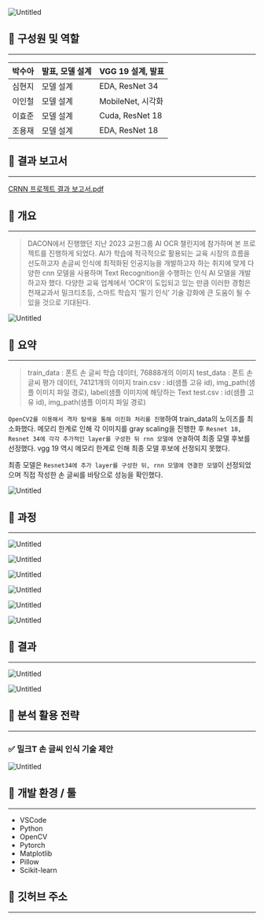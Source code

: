 ![Untitled](https://prod-files-secure.s3.us-west-2.amazonaws.com/97fb822e-b52f-496f-9213-da9a8b169502/450fb0a5-42b1-46fa-a99d-2645061b220c/Untitled.png)

## 📌 **구성원 및 역할**

---

| 박수아 | 발표, 모델 설계 | VGG 19 설계, 발표 |
| --- | --- | --- |
| 심현지 | 모델 설계 | EDA, ResNet 34 |
| 이인철 | 모델 설계 | MobileNet, 시각화 |
| 이효준 | 모델 설계 | Cuda, ResNet 18 |
| 조용재 | 모델 설계 | EDA, ResNet 18 |

## 📌 **결과 보고서**

---

[CRNN 프로젝트 결과 보고서.pdf](https://prod-files-secure.s3.us-west-2.amazonaws.com/97fb822e-b52f-496f-9213-da9a8b169502/09bc434c-7e89-4a21-9a2c-3625a626a275/CRNN_%ED%94%84%EB%A1%9C%EC%A0%9D%ED%8A%B8_%EA%B2%B0%EA%B3%BC_%EB%B3%B4%EA%B3%A0%EC%84%9C.pdf)

## 📌 개요

---

> DACON에서 진행했던 지난 2023 교원그룹 AI OCR 챌린지에 참가하며 본 프로젝트를 진행하게 되었다. AI가 학습에 적극적으로 활용되는 교육 시장의 흐름을 선도하고자 손글씨 인식에 최적화된 인공지능을 개발하고자 하는 취지에 맞게 다양한 cnn 모델을 사용하며 Text Recognition을 수행하는 인식 AI 모델을 개발하고자 했다. 다양한 교육 업계에서 ‘OCR’이 도입되고 있는 만큼 이러한 경험은 천재교과서 밀크티초등, 스마트 학습지 ‘필기 인식’ 기술 강화에 큰 도움이 될 수 있을 것으로 기대된다.
> 

![Untitled](https://prod-files-secure.s3.us-west-2.amazonaws.com/97fb822e-b52f-496f-9213-da9a8b169502/69a6eb11-82f6-48a6-9093-3bbd13a02993/Untitled.png)

## 📌 요약

---

> train_data : 폰트 손 글씨 학습 데이터, 76888개의 이미지
test_data : 폰트 손 글씨 평가 데이터, 74121개의 이미지
train.csv : id(샘플 고유 id), img_path(샘플 이미지 파일 경로), label(샘플 이미지에 해당하는 Text
test.csv : id(샘플 고유 id), img_path(샘플 이미지 파일 경로)

`OpenCV2를 이용해서 격자 탐색을 통해 이진화 처리를 진행`하여 train_data의 노이즈를 최소화했다. 메모리 한계로 인해 각 이미지를 gray scaling을 진행한 후 `Resnet 18, Resnet 34에 각각 추가적인 layer를 구성한 뒤 rnn 모델에 연결`하여 최종 모델 후보를 선정했다. vgg 19 역시 메모리 한계로 인해 최종 모델 후보에 선정되지 못했다.

최종 모델은 `Resnet34에 추가 layer를 구성한 뒤, rnn 모델에 연결한 모델`이 선정되었으며 직접 작성한 손 글씨를 바탕으로 성능을 확인했다.
> 

![Untitled](https://prod-files-secure.s3.us-west-2.amazonaws.com/97fb822e-b52f-496f-9213-da9a8b169502/fea9e7a6-6522-4c5e-948d-0572adcc8f91/Untitled.png)

## 📌 과정

---

![Untitled](https://prod-files-secure.s3.us-west-2.amazonaws.com/97fb822e-b52f-496f-9213-da9a8b169502/ad7434bd-4b66-43f1-bc10-b9abd146d588/Untitled.png)

![Untitled](https://prod-files-secure.s3.us-west-2.amazonaws.com/97fb822e-b52f-496f-9213-da9a8b169502/9ac43645-8596-424a-b89f-8f6670cd6130/Untitled.png)

![Untitled](https://prod-files-secure.s3.us-west-2.amazonaws.com/97fb822e-b52f-496f-9213-da9a8b169502/1efd726f-9c56-434b-90fe-0bee3a60f679/Untitled.png)

![Untitled](https://prod-files-secure.s3.us-west-2.amazonaws.com/97fb822e-b52f-496f-9213-da9a8b169502/0d2f9704-4fdf-497c-b128-9ab81ac258c6/Untitled.png)

![Untitled](https://prod-files-secure.s3.us-west-2.amazonaws.com/97fb822e-b52f-496f-9213-da9a8b169502/2eca1ba8-7dd9-4ff8-8b7f-1522808c8223/Untitled.png)

![Untitled](https://prod-files-secure.s3.us-west-2.amazonaws.com/97fb822e-b52f-496f-9213-da9a8b169502/05184f47-e2a8-4fd1-8052-cc13f8026faa/Untitled.png)

## 📌 결과

---

![Untitled](https://prod-files-secure.s3.us-west-2.amazonaws.com/97fb822e-b52f-496f-9213-da9a8b169502/e83dc193-31aa-4c73-b565-a6787455c25a/Untitled.png)

![Untitled](https://prod-files-secure.s3.us-west-2.amazonaws.com/97fb822e-b52f-496f-9213-da9a8b169502/204e8ee0-00b6-48e8-a22c-e49cd7f98617/Untitled.png)

## 📌 분석 활용 전략

---

### ✅ 밀크T 손 글씨 인식 기술 제안

![Untitled](https://prod-files-secure.s3.us-west-2.amazonaws.com/97fb822e-b52f-496f-9213-da9a8b169502/408ec499-089d-40ca-995d-24a88554b11c/Untitled.png)

## 📌 개발 환경 / 툴

---

- VSCode
- Python
- OpenCV
- Pytorch
- Matplotlib
- Pillow
- Scikit-learn

## 📌 깃허브 주소

---
